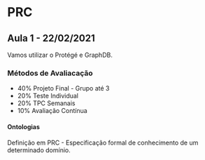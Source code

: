 # PRC

## Aula 1 - 22/02/2021

Vamos utilizar o Protégé e GraphDB.

### Métodos de Avaliacação
* 40% Projeto Final - Grupo até 3
* 20% Teste Individual
* 20% TPC Semanais
* 10% Avaliação Contínua

#### Ontologias
Definição em PRC - Especificação formal de conhecimento de um determinado domínio.
